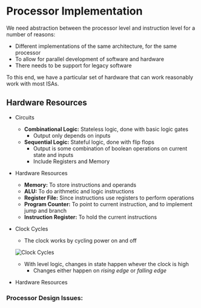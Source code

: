 # Processor Implementation
We need abstraction between the processor level and instruction level for a number of reasons:
* Different implementations of the same architecture, for the same processor
* To allow for parallel development of software and hardware
* There needs to be support for legacy software

To this end, we have a particular set of hardware that can work reasonably work with most ISAs.


## Hardware Resources
* Circuits
	* **Combinational Logic:** Stateless logic, done with basic logic gates
		* Output only depends on inputs
	* **Sequential Logic:** Stateful logic, done with flip flops
		* Output is some combination of boolean operations on current state and inputs
		* Include Registers and Memory
* Hardware Resources
	* **Memory:** To store instructions and operands
	* **ALU:** To do arithmetic and logic instructions
	* **Register File:** Since instructions use registers to perform operations
	* **Program Counter:** To point to current instruction, and to implement jump and branch
	* **Instruction Register:** To hold the current instructions
* Clock Cycles
	* The clock works by cycling power on and off

	![Clock Cycles](http://image.slidesharecdn.com/interrupts-100920105212-phpapp01/95/interrupts-15-728.jpg?cb=1284980027)
	* With level logic, changes in state happen whever the clock is high
		* Changes either happen on *rising edge* or *falling edge*
* Hardware Resources

### Processor Design Issues:
